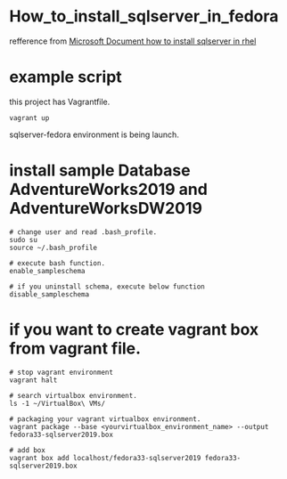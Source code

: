 # How_to_install_sqlserver_in_fedora

refference from [Microsoft Document how to install sqlserver in rhel](https://docs.microsoft.com/en-us/sql/linux/quickstart-install-connect-red-hat?view=sql-server-ver15)
# example script
this project has Vagrantfile.
```
vagrant up
```
sqlserver-fedora environment is being launch.

# install sample Database AdventureWorks2019 and AdventureWorksDW2019

```
# change user and read .bash_profile.
sudo su
source ~/.bash_profile

# execute bash function.
enable_sampleschema

# if you uninstall schema, execute below function
disable_sampleschema
```

# if you want to create vagrant box from vagrant file.

```
# stop vagrant environment
vagrant halt

# search virtualbox environment.
ls -1 ~/VirtualBox\ VMs/

# packaging your vagrant virtualbox environment. 
vagrant package --base <yourvirtualbox_environment_name> --output fedora33-sqlserver2019.box

# add box
vagrant box add localhost/fedora33-sqlserver2019 fedora33-sqlserver2019.box
```